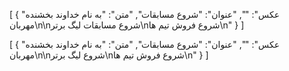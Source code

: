 [
  {
    "عکس": "",
    "عنوان": "شروع مسابقات",
    "متن": "به نام خداوند بخشنده مهربان\n\nشروع مسابقات لیگ برتر\nشروع فروش تیم ها\n"
  }
]


[
  {
    "عکس": "",
    "عنوان": "شروع مسابقات",
    "متن": "به نام خداوند بخشنده مهربان\n\nشروع لیگ برتر\nشروع فروش تیم ها\n"
  }
]
